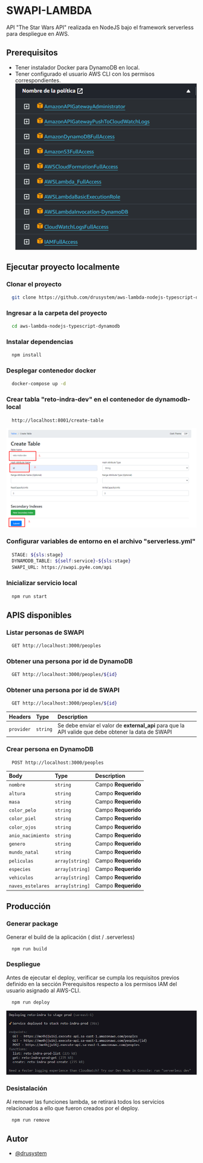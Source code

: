 
# SWAPI-LAMBDA

API "The Star Wars API" realizada en NodeJS bajo el framework serverless para despliegue en AWS.


## Prerequisitos

- Tener instalador Docker para DynamoDB en local.
- Tener configurado el usuario AWS CLI con los permisos correspondientes.
![IAM Permisos](./image/permisos_iam.png)

## Ejecutar proyecto localmente

### Clonar el proyecto

```bash
  git clone https://github.com/drusystem/aws-lambda-nodejs-typescript-dynamodb.git
```

### Ingresar a la carpeta del proyecto
```bash
  cd aws-lambda-nodejs-typescript-dynamodb
```

### Instalar dependencias
```bash
  npm install
```

### Desplegar contenedor docker
```bash
  docker-compose up -d
```

### Crear tabla "reto-indra-dev" en el contenedor de dynamodb-local
```bash
  http://localhost:8001/create-table
```
![Creación de tabla](./image/create_table_dynamodb.png)

### Configurar variables de entorno en el archivo "serverless.yml"
```bash
  STAGE: ${sls:stage}
  DYNAMODB_TABLE: ${self:service}-${sls:stage}
  SWAPI_URL: https://swapi.py4e.com/api
```

### Inicializar servicio local
```bash
  npm run start
```

## APIS disponibles
### Listar personas de SWAPI
```bash
  GET http://localhost:3000/peoples
```
### Obtener una persona por id de DynamoDB
```bash
  GET http://localhost:3000/peoples/${id}
```

### Obtener una persona por id de SWAPI
```bash
  GET http://localhost:3000/peoples/${id}
```

| Headers | Type     | Description                |
| :-------- | :------- | :------------------------- |
| `provider` | `string` | Se debe enviar el valor de **external_api** para que la API valide que debe obtener la data de SWAPI |

### Crear persona en DynamoDB
```bash
  POST http://localhost:3000/peoples
```
| Body | Type     | Description                |
| :-------- | :------- | :------------------------- |
| `nombre` | `string` | Campo **Requerido** |
| `altura` | `string` | Campo **Requerido** |
| `masa` | `string` | Campo **Requerido** |
| `color_pelo` | `string` | Campo **Requerido** |
| `color_piel` | `string` | Campo **Requerido** |
| `color_ojos` | `string` | Campo **Requerido** |
| `anio_nacimiento` | `string` | Campo **Requerido** |
| `genero` | `string` | Campo **Requerido** |
| `mundo_natal` | `string` | Campo **Requerido** |
| `peliculas` | `array[string]` | Campo **Requerido** |
| `especies` | `array[string]` | Campo **Requerido** |
| `vehiculos` | `array[string]` | Campo **Requerido** |
| `naves_estelares` | `array[string]` | Campo **Requerido** |


## Producción

### Generar package
  Generar el build de la aplicación ( dist / .serverless)
```bash
  npm run build
```

### Despliegue
  Antes de ejecutar el deploy, verificar se cumpla los requisitos previos definido en la sección Prerequisitos respecto a los permisos IAM del usuario asignado al AWS-CLI.
```bash
  npm run deploy
```
![Despliegue lambda](./image/deploy.png)

### Desistalación
  Al remover las funciones lambda, se retirará todos los servicios relacionados a ello que fueron creados por el deploy.
```bash
  npm run remove
```


## Autor

- [@drusystem](https://www.github.com/drusystem)

